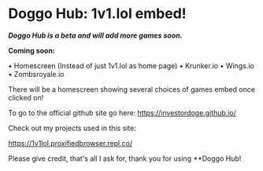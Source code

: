 # Doggo Hub: 1v1.lol embed!

***Doggo Hub is a beta and will add more games soon.***




**Coming soon:**

• Homescreen (Instead of just 1v1.lol as home page)
• Krunker.io
• Wings.io
• Zombsroyale.io

There will be a homescreen showing several choices of games embed once clicked on!

To go to the official github site go here: https://investordoge.github.io/

Check out my projects used in this site:

https://1v1lol.proxifiedbrowser.repl.co/

Please give credit, that's all I ask for, thank you for using **Doggo Hub!
